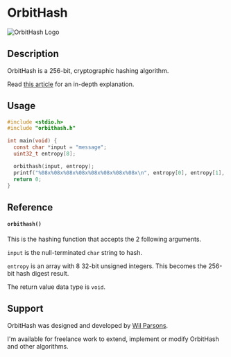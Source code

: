 # OrbitHash
![OrbitHash Logo](https://repository-images.githubusercontent.com/739451555/3f6a1979-8f13-4e00-9c18-6fe17db37463)

## Description
OrbitHash is a 256-bit, cryptographic hashing algorithm.

Read [this article](https://medium.com/@wilparsons/orbithash-is-a-new-256-bit-secure-hashing-algorithm-without-additive-prime-number-constants-794940fce75e) for an in-depth explanation.

## Usage
``` c
#include <stdio.h>
#include "orbithash.h"

int main(void) {
  const char *input = "message";
  uint32_t entropy[8];

  orbithash(input, entropy);
  printf("%08x%08x%08x%08x%08x%08x%08x%08x\n", entropy[0], entropy[1], entropy[2], entropy[3], entropy[4], entropy[5], entropy[6], entropy[7]);
  return 0;
}
```

## Reference
#### `orbithash()`
This is the hashing function that accepts the 2 following arguments.

`input` is the null-terminated `char` string to hash.

`entropy` is an array with 8 32-bit unsigned integers. This becomes the 256-bit hash digest result.

The return value data type is `void`.

## Support
OrbitHash was designed and developed by [Wil Parsons](https://wilparsons.github.io).

I'm available for freelance work to extend, implement or modify OrbitHash and other algorithms.
